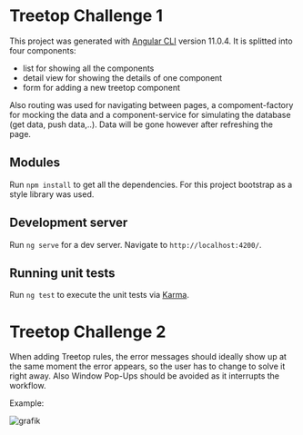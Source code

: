 # Treetop Challenge 1

This project was generated with [Angular CLI](https://github.com/angular/angular-cli) version 11.0.4.
It is splitted into four components: 
- list for showing all the components
- detail view for showing the details of one component 
- form for adding a new treetop component

Also routing was used for navigating between pages, a compoment-factory for mocking the data and a component-service for simulating the database (get data, push data,..). Data will be gone however after refreshing the page. 

## Modules

Run `npm install` to get all the dependencies. For this project bootstrap as a style library was used.

## Development server

Run `ng serve` for a dev server. Navigate to `http://localhost:4200/`. 

## Running unit tests

Run `ng test` to execute the unit tests via [Karma](https://karma-runner.github.io).

# Treetop Challenge 2

When adding Treetop rules, the error messages should ideally show up at the same moment the error appears, so the user has to change to solve it right away. Also Window Pop-Ups should be avoided as it interrupts the workflow.  

Example: 

![grafik](https://user-images.githubusercontent.com/65357373/203859844-fe5f6657-37b5-4ec8-b4f2-7af360f2f379.png)





